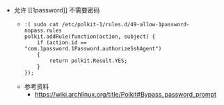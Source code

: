 - 允许 [[1password]] 不需要密码
	- ```shell
	  :( sudo cat /etc/polkit-1/rules.d/49-allow-1password-nopass.rules
	  polkit.addRule(function(action, subject) {
	      if (action.id == "com.1password.1Password.authorizeSshAgent")
	      {
	          return polkit.Result.YES;
	      }
	  });
	  
	  ```
	- 参考资料
		- https://wiki.archlinux.org/title/Polkit#Bypass_password_prompt